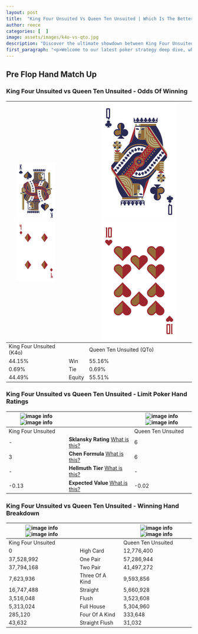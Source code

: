 ```yaml
---
layout: post
title:  "King Four Unsuited Vs Queen Ten Unsuited | Which Is The Better Hand In Poker? A Complete Guide"
author: reece
categories: [  ]
image: assets/images/k4o-vs-qto.jpg
description: "Discover the ultimate showdown between King Four Unsuited and Queen Ten Unsuited in poker! Uncover the odds, strategies, and scenarios where one hand triumphs over the other. Get ready to up your poker game with this thrilling analysis."
first_paragraph: "<p>Welcome to our latest poker strategy deep dive, where we're pitting two distinct hands against each other in a high-stakes showdown: King Four Unsuited vs Queen Ten Unsuited.</p><p>In the dynamic world of poker, every decision counts, and knowing which hand holds the upper hand is key to your success at the table.</p><p>In this article, we'll dissect these two hands, explore the scenarios where one dominates the other, and equip you with the knowledge to make strategic choices that can tip the odds in your favor.</p><p>Get ready to unravel the intriguing dynamics of these poker hands and elevate your game to new heights.</p>"
---
```




[comment]: # (sp0)

## Pre Flop Hand Match Up

<div class="table hand-ratings" markdown="1"> 



### King Four Unsuited vs Queen Ten Unsuited - Odds Of Winning


    
| ![image info](assets/images/hand1/K.png) ![image info](assets/images/hand1/4o.png) |  | ![image info](assets/images/hand2/Q.png) ![image info](assets/images/hand2/To.png) |
| -------- | -------- | -------- |
| King Four Unsuited (K4o) |  | Queen Ten Unsuited (QTo) |
| 44.15% | Win | 55.16% |
| 0.69% | Tie | 0.69% |
| 44.49% | Equity | 55.51% |




[comment]: # (sp1)



### King Four Unsuited vs Queen Ten Unsuited - Limit Poker Hand Ratings


    
| ![image info](https://www.riverpairs.com/assets/images/hand1/K.png) ![image info](https://www.riverpairs.com/assets/images/hand1/4o.png) |  | ![image info](https://www.riverpairs.com/assets/images/hand2/Q.png) ![image info](https://www.riverpairs.com/assets/images/hand2/To.png) |
| -------- | -------- | -------- |
| King Four Unsuited |  | Queen Ten Unsuited |
| - | **Sklansky Rating** [What is this?](/sklansky-rating-explained) | 6 |
| 3 | **Chen Formula** [What is this?](/chen-formula-explained) | 6 |
| - | **Hellmuth Tier** [What is this?](/Hellmuth-tier-explained) | - |
| -0.13 | **Expected Value** [What is this?](/expected-value-explained) | -0.02 |




[comment]: # (sp2)



### King Four Unsuited vs Queen Ten Unsuited - Winning Hand Breakdown


    
| ![image info](https://www.riverpairs.com/assets/images/hand1/K.png) ![image info](https://www.riverpairs.com/assets/images/hand1/4o.png) |  | ![image info](https://www.riverpairs.com/assets/images/hand2/Q.png) ![image info](https://www.riverpairs.com/assets/images/hand2/To.png) |
| -------- | -------- | -------- |
| King Four Unsuited |  | Queen Ten Unsuited |
| 0 | High Card | 12,776,400 |
| 37,528,992 | One Pair | 57,286,944 |
| 37,794,168 | Two Pair | 41,497,272 |
| 7,623,936 | Three Of A Kind | 9,593,856 |
| 16,747,488 | Straight | 5,660,928 |
| 3,516,048 | Flush | 3,523,608 |
| 5,313,024 | Full House | 5,304,960 |
| 285,120 | Four Of A Kind | 333,648 |
| 43,632 | Straight Flush | 31,032 |




[comment]: # (sp3)



</div>

[comment]: # (sp4)



[comment]: # (sp5)

